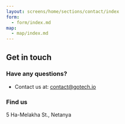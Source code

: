 ```yaml
---
layout: screens/home/sections/contact/index
form:
  - form/index.md
map:
  - map/index.md
---
```


## Get in touch

### Have any questions?

- Contact us at: contact@gotech.io

### Find us

5 Ha-Melakha St., Netanya
